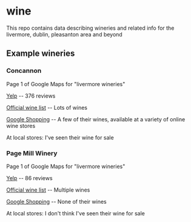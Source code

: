 # wine

This repo contains data describing wineries and related info for the livermore, dublin, pleasanton area and beyond

## Example wineries

### Concannon

Page 1 of Google Maps for "livermore wineries"

[Yelp](https://www.yelp.com/biz/concannon-vineyard-livermore) -- 376 reviews

[Official wine list](http://shop.concannonvineyard.com/index.cfm?method=storeproducts.showlist) -- Lots of wines

[Google Shopping](https://www.google.com/webhp#tbm=shop&q=concannon+wine) -- A few of their wines, available at a variety of online wine stores

At local stores: I've seen their wine for sale

### Page Mill Winery

Page 1 of Google Maps for "livermore wineries"

[Yelp](https://www.yelp.com/biz/page-mill-winery-livermore) -- 86 reviews

[Official wine list](https://pagemillwinery.com/wine/) -- Multiple wines

[Google Shopping](https://www.google.com/webhp#tbm=shop&q=Page+Mill+Wine) -- None of their wines

At local stores: I don't think I've seen their wine for sale
